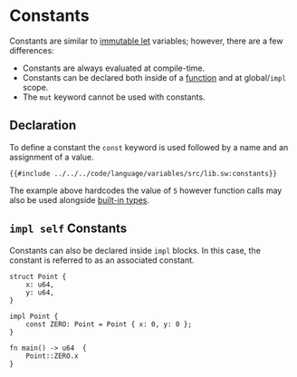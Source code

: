 # Constants

Constants are similar to [immutable let](./let.md#immutable) variables; however, there are a few differences:

- Constants are always evaluated at compile-time.
- Constants can be declared both inside of a [function](../functions/index.md) and at global/`impl` scope.
- The `mut` keyword cannot be used with constants.

## Declaration

To define a constant the `const` keyword is used followed by a name and an assignment of a value.

```sway
{{#include ../../../code/language/variables/src/lib.sw:constants}}
```

The example above hardcodes the value of `5` however function calls may also be used alongside [built-in types](../built-ins/index.md).

## `impl self` Constants

Constants can also be declared inside `impl` blocks. In this case, the constant is referred to as an associated constant.

```sway
struct Point {
    x: u64,
    y: u64,
}

impl Point {
    const ZERO: Point = Point { x: 0, y: 0 };
}

fn main() -> u64  {
    Point::ZERO.x
}
```
